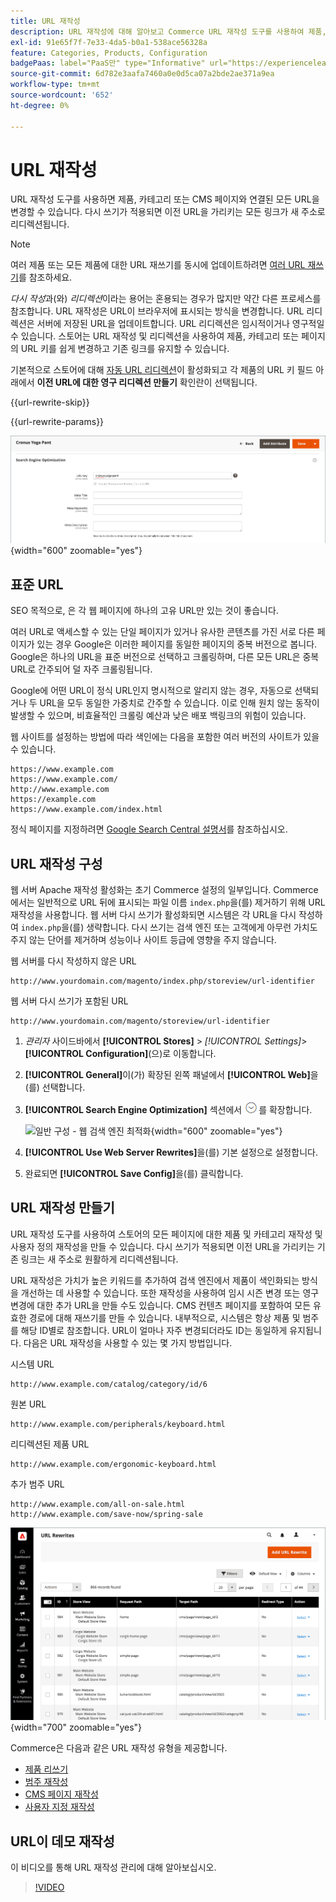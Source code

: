 ```yaml
---
title: URL 재작성
description: URL 재작성에 대해 알아보고 Commerce URL 재작성 도구를 사용하여 제품, 카테고리 또는 CMS 페이지와 연결된 URL을 변경하는 방법에 대해 알아봅니다.
exl-id: 91e65f7f-7e33-4da5-b0a1-538ace56328a
feature: Categories, Products, Configuration
badgePaas: label="PaaS만" type="Informative" url="https://experienceleague.adobe.com/en/docs/commerce/user-guides/product-solutions" tooltip="Adobe Commerce 온 클라우드 프로젝트(Adobe 관리 PaaS 인프라) 및 온프레미스 프로젝트에만 적용됩니다."
source-git-commit: 6d782e3aafa7460a0e0d5ca07a2bde2ae371a9ea
workflow-type: tm+mt
source-wordcount: '652'
ht-degree: 0%

---
```


# URL 재작성

URL 재작성 도구를 사용하면 제품, 카테고리 또는 CMS 페이지와 연결된 모든 URL을 변경할 수 있습니다. 다시 쓰기가 적용되면 이전 URL을 가리키는 모든 링크가 새 주소로 리디렉션됩니다.

>[!NOTE]
>
>여러 제품 또는 모든 제품에 대한 URL 재쓰기를 동시에 업데이트하려면 [여러 URL 재쓰기](url-rewrite-product.md#multiple-url-rewrites)를 참조하세요.

_다시 작성_&#x200B;과(와) _리디렉션_&#x200B;이라는 용어는 혼용되는 경우가 많지만 약간 다른 프로세스를 참조합니다. URL 재작성은 URL이 브라우저에 표시되는 방식을 변경합니다. URL 리디렉션은 서버에 저장된 URL을 업데이트합니다. URL 리디렉션은 임시적이거나 영구적일 수 있습니다. 스토어는 URL 재작성 및 리디렉션을 사용하여 제품, 카테고리 또는 페이지의 URL 키를 쉽게 변경하고 기존 링크를 유지할 수 있습니다.

기본적으로 스토어에 대해 [자동 URL 리디렉션](url-redirect-product-automatic.md)이 활성화되고 각 제품의 URL 키 필드 아래에서 **이전 URL에 대한 영구 리디렉션 만들기** 확인란이 선택됩니다.

{{url-rewrite-skip}}

{{url-rewrite-params}}

![검색 엔진 최적화 - 영구 URL 리디렉션 만들기](./assets/product-search-engine-optimization-create-permanent-redirect.png){width="600" zoomable="yes"}

## 표준 URL

SEO 목적으로, 은 각 웹 페이지에 하나의 고유 URL만 있는 것이 좋습니다.

여러 URL로 액세스할 수 있는 단일 페이지가 있거나 유사한 콘텐츠를 가진 서로 다른 페이지가 있는 경우 Google은 이러한 페이지를 동일한 페이지의 중복 버전으로 봅니다. Google은 하나의 URL을 표준 버전으로 선택하고 크롤링하며, 다른 모든 URL은 중복 URL로 간주되어 덜 자주 크롤링됩니다.

Google에 어떤 URL이 정식 URL인지 명시적으로 알리지 않는 경우, 자동으로 선택되거나 두 URL을 모두 동일한 가중치로 간주할 수 있습니다. 이로 인해 원치 않는 동작이 발생할 수 있으며, 비효율적인 크롤링 예산과 낮은 배포 백링크의 위험이 있습니다.

웹 사이트를 설정하는 방법에 따라 색인에는 다음을 포함한 여러 버전의 사이트가 있을 수 있습니다.

    https://www.example.com
    https://www.example.com/
    http://www.example.com
    https://example.com
    https://www.example.com/index.html

정식 페이지를 지정하려면 [Google Search Central 설명서](https://developers.google.com/search/docs/crawling-indexing/consolidate-duplicate-urls)를 참조하십시오.

## URL 재작성 구성

웹 서버 Apache 재작성 활성화는 초기 Commerce 설정의 일부입니다. Commerce에서는 일반적으로 URL 뒤에 표시되는 파일 이름 `index.php`을(를) 제거하기 위해 URL 재작성을 사용합니다. 웹 서버 다시 쓰기가 활성화되면 시스템은 각 URL을 다시 작성하여 `index.php`을(를) 생략합니다. 다시 쓰기는 검색 엔진 또는 고객에게 아무런 가치도 주지 않는 단어를 제거하며 성능이나 사이트 등급에 영향을 주지 않습니다.

웹 서버를 다시 작성하지 않은 URL

    http://www.yourdomain.com/magento/index.php/storeview/url-identifier

웹 서버 다시 쓰기가 포함된 URL

    http://www.yourdomain.com/magento/storeview/url-identifier

1. _관리자_ 사이드바에서 **[!UICONTROL Stores]** > _[!UICONTROL Settings]_>**[!UICONTROL Configuration]**(으)로 이동합니다.

1. **[!UICONTROL General]**&#x200B;이(가) 확장된 왼쪽 패널에서 **[!UICONTROL Web]**&#x200B;을(를) 선택합니다.

1. **[!UICONTROL Search Engine Optimization]** 섹션에서 ![확장 선택기](../assets/icon-display-expand.png)를 확장합니다.

   ![일반 구성 - 웹 검색 엔진 최적화](../configuration-reference/general/assets/web-search-engine-optimization.png){width="600" zoomable="yes"}

1. **[!UICONTROL Use Web Server Rewrites]**&#x200B;을(를) 기본 설정으로 설정합니다.

1. 완료되면 **[!UICONTROL Save Config]**&#x200B;을(를) 클릭합니다.

## URL 재작성 만들기

URL 재작성 도구를 사용하여 스토어의 모든 페이지에 대한 제품 및 카테고리 재작성 및 사용자 정의 재작성을 만들 수 있습니다. 다시 쓰기가 적용되면 이전 URL을 가리키는 기존 링크는 새 주소로 원활하게 리디렉션됩니다.

URL 재작성은 가치가 높은 키워드를 추가하여 검색 엔진에서 제품이 색인화되는 방식을 개선하는 데 사용할 수 있습니다. 또한 재작성을 사용하여 임시 시즌 변경 또는 영구 변경에 대한 추가 URL을 만들 수도 있습니다. CMS 컨텐츠 페이지를 포함하여 모든 유효한 경로에 대해 재쓰기를 만들 수 있습니다. 내부적으로, 시스템은 항상 제품 및 범주를 해당 ID별로 참조합니다. URL이 얼마나 자주 변경되더라도 ID는 동일하게 유지됩니다. 다음은 URL 재작성을 사용할 수 있는 몇 가지 방법입니다.

시스템 URL

    http://www.example.com/catalog/category/id/6

원본 URL

    http://www.example.com/peripherals/keyboard.html

리디렉션된 제품 URL

    http://www.example.com/ergonomic-keyboard.html

추가 범주 URL

    http://www.example.com/all-on-sale.html
    http://www.example.com/save-now/spring-sale

![URL이 표 재작성](./assets/url-rewrites.png){width="700" zoomable="yes"}

Commerce은 다음과 같은 URL 재작성 유형을 제공합니다.

* [제품 리쓰기](url-rewrite-product.md)
* [범주 재작성](url-rewrite-category.md)
* [CMS 페이지 재작성](url-rewrite-cms-page.md)
* [사용자 지정 재작성](url-rewrite-custom.md)

## URL이 데모 재작성

이 비디오를 통해 URL 재작성 관리에 대해 알아보십시오.

>[!VIDEO](https://video.tv.adobe.com/v/343751?quality=12&learn=on)
